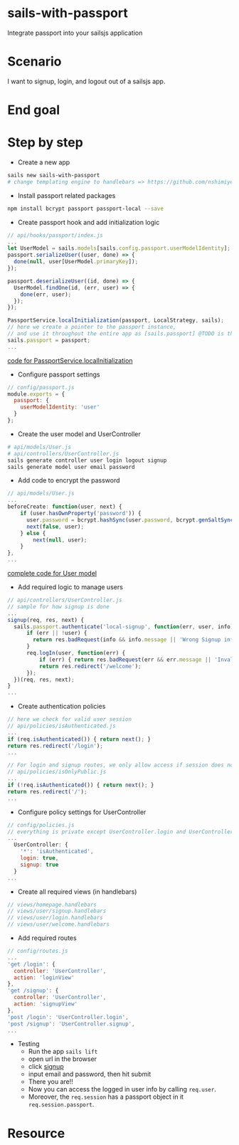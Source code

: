 <!--
@Author: mars
@Date:   2016-12-07T14:19:33-05:00
@Last modified by:   mars
@Last modified time: 2016-12-08T17:20:51-05:00
-->



# sails-with-passport
Integrate passport into your sailsjs application

# Scenario
I want to signup, login, and logout out of a sailsjs app.

# End goal
<!-- should be a screenshot i guess -->


# Step by step

* Create a new app
```sh
sails new sails-with-passport
# change templating engine to handlebars => https://github.com/nshimiye/sailsjs-handlebars-app/blob/master/README.md
```

* Install passport related packages
```sh
npm install bcrypt passport passport-local --save
```

* Create passport hook and add initialization logic
```javascript
// api/hooks/passport/index.js
...
let UserModel = sails.models[sails.config.passport.userModelIdentity];
passport.serializeUser((user, done) => {
  done(null, user[UserModel.primaryKey]);
});

passport.deserializeUser((id, done) => {
  UserModel.findOne(id, (err, user) => {
    done(err, user);
  });
});

PassportService.localInitialization(passport, LocalStrategy, sails);
// here we create a pointer to the passport instance,
// and use it throughout the entire app as [sails.passport] @TODO is this necessary?
sails.passport = passport;
...
```
[code for PassportService.localInitialization]()

* Configure passport settings
```javascript
// config/passport.js
module.exports = {
  passport: {
    userModelIdentity: 'user'
  }
};
```

* Create the user model and UserController
```sh
# api/models/User.js
# api/controllers/UserController.js
sails generate controller user login logout signup
sails generate model user email password
```

* Add code to encrypt the password
```javascript
// api/models/User.js
...
beforeCreate: function(user, next) {
    if (user.hasOwnProperty('password')) {
      user.password = bcrypt.hashSync(user.password, bcrypt.genSaltSync(10));
      next(false, user);
    } else {
        next(null, user);
    }
},
...
```
[complete code for User model]()

* Add required logic to manage users
```javascript
// api/controllers/UserController.js
// sample for how signup is done
...
signup(req, res, next) {
  sails.passport.authenticate('local-signup', function(err, user, info) {
      if (err || !user) {
        return res.badRequest(info && info.message || 'Wrong Signup information');
      }
      req.logIn(user, function(err) {
          if (err) { return res.badRequest(err && err.message || 'Invalid username/password combination.'); }
          return res.redirect('/welcome');
      });
  })(req, res, next);
}
...
```

* Create authentication policies
```javascript
// here we check for valid user session
// api/policies/isAuthenticated.js
...
if (req.isAuthenticated()) { return next(); }
return res.redirect('/login');
...
```
```javascript
// For login and signup routes, we only allow access if session does not exist
// api/policies/isOnlyPublic.js
...
if (!req.isAuthenticated()) { return next(); }
return res.redirect('/');
...
```

* Configure policy settings for UserController
```javascript
// config/policies.js
// everything is private except UserController.login and UserController.signup
...
  UserController: {
    '*': 'isAuthenticated',
    login: true,
    signup: true
  }
...
```

* Create all required views (in handlebars)
```javascript
// views/homepage.handlebars
// views/user/signup.handlebars
// views/user/login.handlebars
// views/user/welcome.handlebars
```

* Add required routes
```javascript
// config/routes.js
...
'get /login': {
  controller: 'UserController',
  action: 'loginView'
},
'get /signup': {
  controller: 'UserController',
  action: 'signupView'
},
'post /login': 'UserController.login',
'post /signup': 'UserController.signup',
...
```

* Testing
  * Run the app `sails lift`
  * open url []() in the browser
  * click [signup]()
  * input email and password, then hit submit
  * There you are!!
  * Now you can access the logged in user info by calling `req.user`.
  * Moreover, the `req.session` has a passport object in it `req.session.passport`.

# Resource
